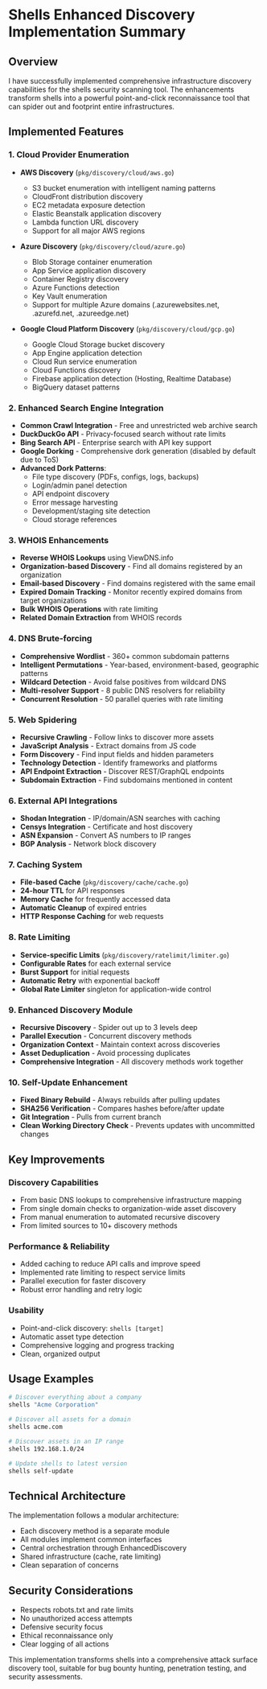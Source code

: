 # Shells Enhanced Discovery Implementation Summary

## Overview
I have successfully implemented comprehensive infrastructure discovery capabilities for the shells security scanning tool. The enhancements transform shells into a powerful point-and-click reconnaissance tool that can spider out and footprint entire infrastructures.

## Implemented Features

### 1. Cloud Provider Enumeration
- **AWS Discovery** (`pkg/discovery/cloud/aws.go`)
  - S3 bucket enumeration with intelligent naming patterns
  - CloudFront distribution discovery
  - EC2 metadata exposure detection
  - Elastic Beanstalk application discovery
  - Lambda function URL discovery
  - Support for all major AWS regions

- **Azure Discovery** (`pkg/discovery/cloud/azure.go`)
  - Blob Storage container enumeration
  - App Service application discovery
  - Container Registry discovery
  - Azure Functions detection
  - Key Vault enumeration
  - Support for multiple Azure domains (.azurewebsites.net, .azurefd.net, .azureedge.net)

- **Google Cloud Platform Discovery** (`pkg/discovery/cloud/gcp.go`)
  - Google Cloud Storage bucket discovery
  - App Engine application detection
  - Cloud Run service enumeration
  - Cloud Functions discovery
  - Firebase application detection (Hosting, Realtime Database)
  - BigQuery dataset patterns

### 2. Enhanced Search Engine Integration
- **Common Crawl Integration** - Free and unrestricted web archive search
- **DuckDuckGo API** - Privacy-focused search without rate limits
- **Bing Search API** - Enterprise search with API key support
- **Google Dorking** - Comprehensive dork generation (disabled by default due to ToS)
- **Advanced Dork Patterns**:
  - File type discovery (PDFs, configs, logs, backups)
  - Login/admin panel detection
  - API endpoint discovery
  - Error message harvesting
  - Development/staging site detection
  - Cloud storage references

### 3. WHOIS Enhancements
- **Reverse WHOIS Lookups** using ViewDNS.info
- **Organization-based Discovery** - Find all domains registered by an organization
- **Email-based Discovery** - Find domains registered with the same email
- **Expired Domain Tracking** - Monitor recently expired domains from target organizations
- **Bulk WHOIS Operations** with rate limiting
- **Related Domain Extraction** from WHOIS records

### 4. DNS Brute-forcing
- **Comprehensive Wordlist** - 360+ common subdomain patterns
- **Intelligent Permutations** - Year-based, environment-based, geographic patterns
- **Wildcard Detection** - Avoid false positives from wildcard DNS
- **Multi-resolver Support** - 8 public DNS resolvers for reliability
- **Concurrent Resolution** - 50 parallel queries with rate limiting

### 5. Web Spidering
- **Recursive Crawling** - Follow links to discover more assets
- **JavaScript Analysis** - Extract domains from JS code
- **Form Discovery** - Find input fields and hidden parameters
- **Technology Detection** - Identify frameworks and platforms
- **API Endpoint Extraction** - Discover REST/GraphQL endpoints
- **Subdomain Extraction** - Find subdomains mentioned in content

### 6. External API Integrations
- **Shodan Integration** - IP/domain/ASN searches with caching
- **Censys Integration** - Certificate and host discovery
- **ASN Expansion** - Convert AS numbers to IP ranges
- **BGP Analysis** - Network block discovery

### 7. Caching System
- **File-based Cache** (`pkg/discovery/cache/cache.go`)
- **24-hour TTL** for API responses
- **Memory Cache** for frequently accessed data
- **Automatic Cleanup** of expired entries
- **HTTP Response Caching** for web requests

### 8. Rate Limiting
- **Service-specific Limits** (`pkg/discovery/ratelimit/limiter.go`)
- **Configurable Rates** for each external service
- **Burst Support** for initial requests
- **Automatic Retry** with exponential backoff
- **Global Rate Limiter** singleton for application-wide control

### 9. Enhanced Discovery Module
- **Recursive Discovery** - Spider out up to 3 levels deep
- **Parallel Execution** - Concurrent discovery methods
- **Organization Context** - Maintain context across discoveries
- **Asset Deduplication** - Avoid processing duplicates
- **Comprehensive Integration** - All discovery methods work together

### 10. Self-Update Enhancement
- **Fixed Binary Rebuild** - Always rebuilds after pulling updates
- **SHA256 Verification** - Compares hashes before/after update
- **Git Integration** - Pulls from current branch
- **Clean Working Directory Check** - Prevents updates with uncommitted changes

## Key Improvements

### Discovery Capabilities
- From basic DNS lookups to comprehensive infrastructure mapping
- From single domain checks to organization-wide asset discovery
- From manual enumeration to automated recursive discovery
- From limited sources to 10+ discovery methods

### Performance & Reliability
- Added caching to reduce API calls and improve speed
- Implemented rate limiting to respect service limits
- Parallel execution for faster discovery
- Robust error handling and retry logic

### Usability
- Point-and-click discovery: `shells [target]`
- Automatic asset type detection
- Comprehensive logging and progress tracking
- Clean, organized output

## Usage Examples

```bash
# Discover everything about a company
shells "Acme Corporation"

# Discover all assets for a domain
shells acme.com

# Discover assets in an IP range
shells 192.168.1.0/24

# Update shells to latest version
shells self-update
```

## Technical Architecture

The implementation follows a modular architecture:
- Each discovery method is a separate module
- All modules implement common interfaces
- Central orchestration through EnhancedDiscovery
- Shared infrastructure (cache, rate limiting)
- Clean separation of concerns

## Security Considerations

- Respects robots.txt and rate limits
- No unauthorized access attempts
- Defensive security focus
- Ethical reconnaissance only
- Clear logging of all actions

This implementation transforms shells into a comprehensive attack surface discovery tool, suitable for bug bounty hunting, penetration testing, and security assessments.